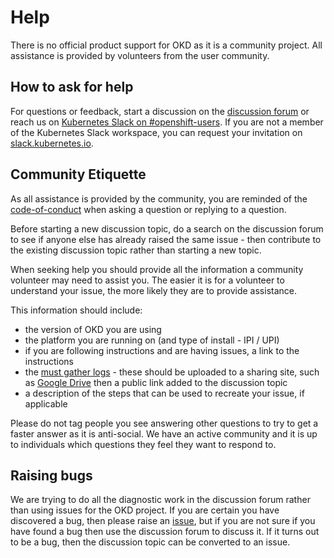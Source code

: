 # Help

There is no official product support for OKD as it is a community project. All assistance is provided by volunteers from the user community.

## How to ask for help

For questions or feedback, start a discussion on the [discussion forum](https://github.com/okd-project/okd/discussions)<!--{target=_blank} comment for docusaurus compat--> or reach us on [Kubernetes Slack on #openshift-users](https://kubernetes.slack.com/).
If you are not a member of the Kubernetes Slack workspace, you can request your invitation on [slack.kubernetes.io](https://slack.kubernetes.io).

## Community Etiquette

As all assistance is provided by the community, you are reminded of the [code-of-conduct](community.md#code-of-conduct)<!--{target=_blank} comment for docusaurus compat--> when asking a question or replying to a question.

Before starting a new discussion topic, do a search on the discussion forum to see if anyone else has already raised the same issue - then contribute to the existing discussion topic rather than starting a new topic.

When seeking help you should provide all the information a community volunteer may need to assist you.  The easier it is for a volunteer to understand your issue, the more likely they are to provide assistance.

This information should include:

- the version of OKD you are using
- the platform you are running on (and type of install - IPI / UPI)
- if you are following instructions and are having issues, a link to the instructions
- the [must gather logs](https://docs.okd.io/latest/support/gathering-cluster-data.html)<!--{target=_blank} comment for docusaurus compat--> - these should be uploaded to a sharing site, such as [Google Drive](https://drive.google.com/drive/)<!--{target=_blank} comment for docusaurus compat--> then a public link added to the discussion topic
- a description of the steps that can be used to recreate your issue, if applicable

Please do not tag people you see answering other questions to try to get a faster answer as it is anti-social.  We have an active community and it is up to individuals which questions they feel they want to respond to.

## Raising bugs

We are trying to do all the diagnostic work in the discussion forum rather than using issues for the OKD project.  If you are certain you have discovered a bug, then please raise an [issue](https://github.com/okd-project/okd/issues)<!--{target=_blank} comment for docusaurus compat-->, but if you are not sure if you have found a bug then use the discussion forum to discuss it.  If it turns out to be a bug, then the discussion topic can be converted to an issue.
